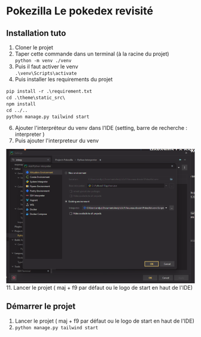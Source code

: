 # Pokezilla Le pokedex revisité
## Installation tuto
1. Cloner le projet
2. Taper cette commande dans un terminal (à la racine du projet)  
`python -m venv ./venv`
3. Puis il faut activer le venv  
`.\venv\Scripts\activate`
4. Puis installer les requirements du projet  

`pip install -r .\requirement.txt`  
`cd .\theme\static_src\`  
`npm install`  
`cd ../..`  
`python manage.py tailwind start`  


6. Ajouter l'interpréteur du venv dans l'IDE (setting, barre de recherche :
interpreter ) 
7. Puis ajouter l'interpreteur du venv 

![img.png](img.png)
11. Lancer le projet ( maj + f9 par défaut ou le logo de start en haut de l'IDE)

## Démarrer le projet
1. Lancer le projet ( maj + f9 par défaut ou le logo de start en haut de l'IDE)
2. `python manage.py tailwind start`